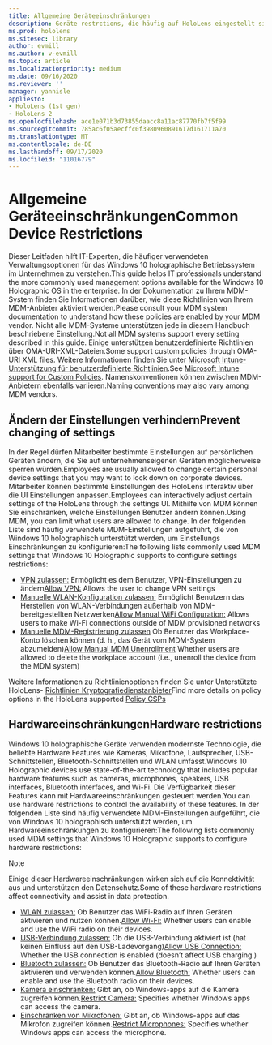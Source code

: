 ```yaml
---
title: Allgemeine Geräteeinschränkungen
description: Geräte restrctions, die häufig auf HoloLens eingestellt sind.
ms.prod: hololens
ms.sitesec: library
author: evmill
ms.author: v-evmill
ms.topic: article
ms.localizationpriority: medium
ms.date: 09/16/2020
ms.reviewer: ''
manager: yannisle
appliesto:
- HoloLens (1st gen)
- HoloLens 2
ms.openlocfilehash: ace1e071b3d73855daacc8a11ac87770fb7f5f99
ms.sourcegitcommit: 785ac6f05aecffc0f3980960891617d161711a70
ms.translationtype: MT
ms.contentlocale: de-DE
ms.lasthandoff: 09/17/2020
ms.locfileid: "11016779"
---
```

# <span data-ttu-id="201e5-103">Allgemeine Geräteeinschränkungen</span><span class="sxs-lookup"><span data-stu-id="201e5-103">Common Device Restrictions</span></span> 

<span data-ttu-id="201e5-104">Dieser Leitfaden hilft IT-Experten, die häufiger verwendeten Verwaltungsoptionen für das Windows 10 holographische Betriebssystem im Unternehmen zu verstehen.</span><span class="sxs-lookup"><span data-stu-id="201e5-104">This guide helps IT professionals understand the more commonly used management options available for the Windows 10 Holographic OS in the enterprise.</span></span> <span data-ttu-id="201e5-105">In der Dokumentation zu Ihrem MDM-System finden Sie Informationen darüber, wie diese Richtlinien von Ihrem MDM-Anbieter aktiviert werden.</span><span class="sxs-lookup"><span data-stu-id="201e5-105">Please consult your MDM system documentation to understand how these policies are enabled by your MDM vendor.</span></span> <span data-ttu-id="201e5-106">Nicht alle MDM-Systeme unterstützen jede in diesem Handbuch beschriebene Einstellung.</span><span class="sxs-lookup"><span data-stu-id="201e5-106">Not all MDM systems support every setting described in this guide.</span></span> <span data-ttu-id="201e5-107">Einige unterstützen benutzerdefinierte Richtlinien über OMA-URI-XML-Dateien.</span><span class="sxs-lookup"><span data-stu-id="201e5-107">Some support custom policies through OMA-URI XML files.</span></span> <span data-ttu-id="201e5-108">Weitere Informationen finden Sie unter [Microsoft Intune-Unterstützung für benutzerdefinierte Richtlinien](https://docs.microsoft.com/mem/intune/configuration/custom-settings-windows-10).</span><span class="sxs-lookup"><span data-stu-id="201e5-108">See [Microsoft Intune support for Custom Policies](https://docs.microsoft.com/mem/intune/configuration/custom-settings-windows-10).</span></span> <span data-ttu-id="201e5-109">Namenskonventionen können zwischen MDM-Anbietern ebenfalls variieren.</span><span class="sxs-lookup"><span data-stu-id="201e5-109">Naming conventions may also vary among MDM vendors.</span></span>

## <span data-ttu-id="201e5-110">Ändern der Einstellungen verhindern</span><span class="sxs-lookup"><span data-stu-id="201e5-110">Prevent changing of settings</span></span>
<span data-ttu-id="201e5-111">In der Regel dürfen Mitarbeiter bestimmte Einstellungen auf persönlichen Geräten ändern, die Sie auf unternehmenseigenen Geräten möglicherweise sperren würden.</span><span class="sxs-lookup"><span data-stu-id="201e5-111">Employees are usually allowed to change certain personal device settings that you may want to lock down on corporate devices.</span></span> <span data-ttu-id="201e5-112">Mitarbeiter können bestimmte Einstellungen des HoloLens interaktiv über die UI Einstellungen anpassen.</span><span class="sxs-lookup"><span data-stu-id="201e5-112">Employees can interactively adjust certain settings of the HoloLens through the settings UI.</span></span> <span data-ttu-id="201e5-113">Mithilfe von MDM können Sie einschränken, welche Einstellungen Benutzer ändern können.</span><span class="sxs-lookup"><span data-stu-id="201e5-113">Using MDM, you can limit what users are allowed to change.</span></span> <span data-ttu-id="201e5-114">In der folgenden Liste sind häufig verwendete MDM-Einstellungen aufgeführt, die von Windows 10 holographisch unterstützt werden, um Einstellungs Einschränkungen zu konfigurieren:</span><span class="sxs-lookup"><span data-stu-id="201e5-114">The following lists commonly used MDM settings that Windows 10 Holographic supports to configure settings restrictions:</span></span>
-   <span data-ttu-id="201e5-115">[VPN zulassen:](https://docs.microsoft.com/windows/client-management/mdm/policy-csp-settings#settings-allowvpn) Ermöglicht es dem Benutzer, VPN-Einstellungen zu ändern</span><span class="sxs-lookup"><span data-stu-id="201e5-115">[Allow VPN:](https://docs.microsoft.com/windows/client-management/mdm/policy-csp-settings#settings-allowvpn) Allows the user to change VPN settings</span></span>
-   <span data-ttu-id="201e5-116">[Manuelle WLAN-Konfiguration zulassen:](https://docs.microsoft.com/windows/client-management/mdm/policy-csp-wifi#wifi-allowmanualwificonfiguration) Ermöglicht Benutzern das Herstellen von WLAN-Verbindungen außerhalb von MDM-bereitgestellten Netzwerken</span><span class="sxs-lookup"><span data-stu-id="201e5-116">[Allow Manual WiFi Configuration:](https://docs.microsoft.com/windows/client-management/mdm/policy-csp-wifi#wifi-allowmanualwificonfiguration) Allows users to make Wi-Fi connections outside of MDM provisioned networks</span></span>
-   <span data-ttu-id="201e5-117">[Manuelle MDM-Registrierung zulassen](https://docs.microsoft.com/windows/client-management/mdm/policy-csp-experience#experience-allowmanualmdmunenrollment) Ob Benutzer das Workplace-Konto löschen können (d. h., das Gerät vom MDM-System abzumelden)</span><span class="sxs-lookup"><span data-stu-id="201e5-117">[Allow Manual MDM Unenrollment](https://docs.microsoft.com/windows/client-management/mdm/policy-csp-experience#experience-allowmanualmdmunenrollment) Whether users are allowed to delete the workplace account (i.e., unenroll the device from the MDM system)</span></span>

<span data-ttu-id="201e5-118">Weitere Informationen zu Richtlinienoptionen finden Sie unter Unterstützte HoloLens- [Richtlinien Kryptografiedienstanbieter](https://docs.microsoft.com/windows/client-management/mdm/policy-csps-supported-by-hololens2)</span><span class="sxs-lookup"><span data-stu-id="201e5-118">Find more details on policy options in the HoloLens supported [Policy CSPs](https://docs.microsoft.com/windows/client-management/mdm/policy-csps-supported-by-hololens2)</span></span>

## <span data-ttu-id="201e5-119">Hardwareeinschränkungen</span><span class="sxs-lookup"><span data-stu-id="201e5-119">Hardware restrictions</span></span>
<span data-ttu-id="201e5-120">Windows 10 holographische Geräte verwenden modernste Technologie, die beliebte Hardware Features wie Kameras, Mikrofone, Lautsprecher, USB-Schnittstellen, Bluetooth-Schnittstellen und WLAN umfasst.</span><span class="sxs-lookup"><span data-stu-id="201e5-120">Windows 10 Holographic devices use state-of-the-art technology that includes popular hardware features such as cameras, microphones, speakers, USB interfaces, Bluetooth interfaces, and Wi-Fi.</span></span> <span data-ttu-id="201e5-121">Die Verfügbarkeit dieser Features kann mit Hardwareeinschränkungen gesteuert werden.</span><span class="sxs-lookup"><span data-stu-id="201e5-121">You can use hardware restrictions to control the availability of these features.</span></span>
<span data-ttu-id="201e5-122">In der folgenden Liste sind häufig verwendete MDM-Einstellungen aufgeführt, die von Windows 10 holographisch unterstützt werden, um Hardwareeinschränkungen zu konfigurieren:</span><span class="sxs-lookup"><span data-stu-id="201e5-122">The following lists commonly used MDM settings that Windows 10 Holographic supports to configure hardware restrictions:</span></span>

> [!NOTE]
> <span data-ttu-id="201e5-123">Einige dieser Hardwareeinschränkungen wirken sich auf die Konnektivität aus und unterstützen den Datenschutz.</span><span class="sxs-lookup"><span data-stu-id="201e5-123">Some of these hardware restrictions affect connectivity and assist in data protection.</span></span>

-   <span data-ttu-id="201e5-124">[WLAN zulassen:](https://docs.microsoft.com/windows/client-management/mdm/policy-csp-wifi#wifi-allowwifi) Ob Benutzer das WiFi-Radio auf Ihren Geräten aktivieren und nutzen können.</span><span class="sxs-lookup"><span data-stu-id="201e5-124">[Allow Wi-Fi:](https://docs.microsoft.com/windows/client-management/mdm/policy-csp-wifi#wifi-allowwifi) Whether users can enable and use the WiFi radio on their devices.</span></span>
-   <span data-ttu-id="201e5-125">[USB-Verbindung zulassen:](https://docs.microsoft.com/windows/client-management/mdm/policy-csp-connectivity#connectivity-allowusbconnection) Ob die USB-Verbindung aktiviert ist (hat keinen Einfluss auf den USB-Ladevorgang)</span><span class="sxs-lookup"><span data-stu-id="201e5-125">[Allow USB Connection:](https://docs.microsoft.com/windows/client-management/mdm/policy-csp-connectivity#connectivity-allowusbconnection) Whether the USB connection is enabled (doesn’t affect USB charging.)</span></span>
-   <span data-ttu-id="201e5-126">[Bluetooth zulassen:](https://docs.microsoft.com/windows/client-management/mdm/policy-csp-connectivity#connectivity-allowbluetooth) Ob Benutzer das Bluetooth-Radio auf Ihren Geräten aktivieren und verwenden können.</span><span class="sxs-lookup"><span data-stu-id="201e5-126">[Allow Bluetooth:](https://docs.microsoft.com/windows/client-management/mdm/policy-csp-connectivity#connectivity-allowbluetooth) Whether users can enable and use the Bluetooth radio on their devices.</span></span>
-   <span data-ttu-id="201e5-127">[Kamera einschränken:](https://docs.microsoft.com/windows/client-management/mdm/policy-csp-privacy#privacy-letappsaccesscamera) Gibt an, ob Windows-apps auf die Kamera zugreifen können.</span><span class="sxs-lookup"><span data-stu-id="201e5-127">[Restrict Camera:](https://docs.microsoft.com/windows/client-management/mdm/policy-csp-privacy#privacy-letappsaccesscamera) Specifies whether Windows apps can access the camera.</span></span>
-   <span data-ttu-id="201e5-128">[Einschränken von Mikrofonen:](https://docs.microsoft.com/windows/client-management/mdm/policy-csp-privacy#privacy-letappsaccessmicrophone) Gibt an, ob Windows-apps auf das Mikrofon zugreifen können.</span><span class="sxs-lookup"><span data-stu-id="201e5-128">[Restrict Microphones:](https://docs.microsoft.com/windows/client-management/mdm/policy-csp-privacy#privacy-letappsaccessmicrophone) Specifies whether Windows apps can access the microphone.</span></span>
